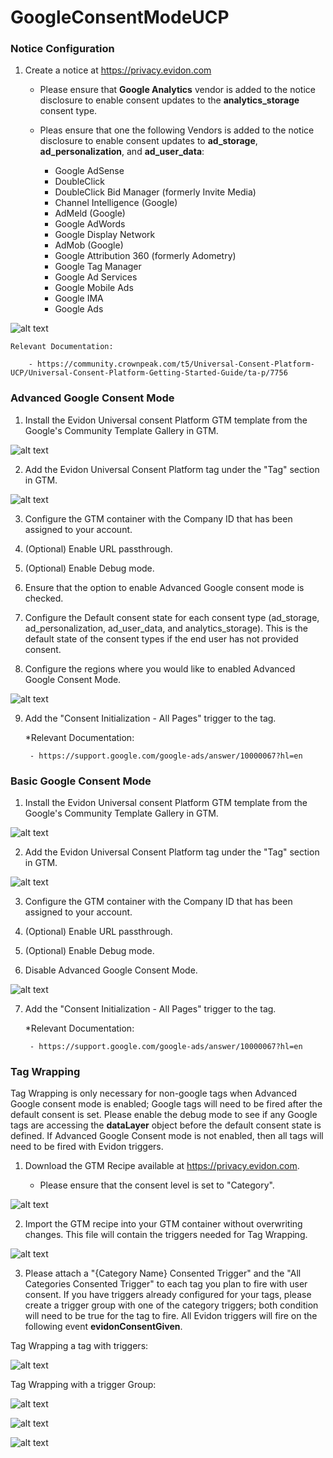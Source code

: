 # GoogleConsentModeUCP

### Notice Configuration

1. Create a notice at https://privacy.evidon.com

   * Please ensure that **Google Analytics** vendor is added to the notice disclosure to enable consent updates to the **analytics_storage** consent type.

   * Pleas ensure that one the following Vendors is added to the notice disclosure to enable consent updates to **ad_storage**, **ad_personalization**, and **ad_user_data**:

        - Google AdSense
        - DoubleClick
        - DoubleClick Bid Manager (formerly Invite Media)
        - Channel Intelligence (Google)
        - AdMeld (Google)
        - Google AdWords
        - Google Display Network
        - AdMob (Google)
        - Google Attribution 360 (formerly Adometry)
        - Google Tag Manager
        - Google Ad Services
        - Google Mobile Ads
        - Google IMA
        - Google Ads

![alt text](https://github.com/justindeng21/GoogleConsentModeUCP/blob/main/images/NoticeDisclosure.png?raw=true)

    Relevant Documentation:

        - https://community.crownpeak.com/t5/Universal-Consent-Platform-UCP/Universal-Consent-Platform-Getting-Started-Guide/ta-p/7756




### Advanced Google Consent Mode

1. Install the Evidon Universal consent Platform GTM template from the Google's Community Template Gallery in GTM.

![alt text](https://github.com/justindeng21/GoogleConsentModeUCP/blob/main/images/CommunityGallary.png?raw=true)

2. Add the Evidon Universal Consent Platform tag under the "Tag" section in GTM.

![alt text](https://github.com/justindeng21/GoogleConsentModeUCP/blob/main/images/AddingNewTag.png?raw=true)

3. Configure the GTM container with the Company ID that has been assigned to your account.

4. (Optional) Enable URL passthrough.
   
5. (Optional) Enable Debug mode.

6. Ensure that the option to enable Advanced Google consent mode is checked.

7. Configure the Default consent state for each consent type (ad_storage, ad_personalization, ad_user_data, and analytics_storage). This is the default state of the consent types if the end user has not provided consent.

8. Configure the regions where you would like to enabled Advanced Google Consent Mode.

![alt text](https://github.com/justindeng21/GoogleConsentModeUCP/blob/main/images/AdvancedConsentMode.png?raw=true)

9. Add the "Consent Initialization - All Pages" trigger to the tag.

    *Relevant Documentation:

        - https://support.google.com/google-ads/answer/10000067?hl=en

### Basic Google Consent Mode

1. Install the Evidon Universal consent Platform GTM template from the Google's Community Template Gallery in GTM.

![alt text](https://github.com/justindeng21/GoogleConsentModeUCP/blob/main/images/CommunityGallary.png?raw=true)

2. Add the Evidon Universal Consent Platform tag under the "Tag" section in GTM.

![alt text](https://github.com/justindeng21/GoogleConsentModeUCP/blob/main/images/AddingNewTag.png?raw=true)

3. Configure the GTM container with the Company ID that has been assigned to your account.

4. (Optional) Enable URL passthrough.
   
5.  (Optional) Enable Debug mode.

6. Disable Advanced Google Consent Mode.

![alt text](https://github.com/justindeng21/GoogleConsentModeUCP/blob/main/images/BasicConsentMode.png?raw=true)

7. Add the "Consent Initialization - All Pages" trigger to the tag.

    *Relevant Documentation:

        - https://support.google.com/google-ads/answer/10000067?hl=en





### Tag Wrapping

Tag Wrapping is only necessary for non-google tags when Advanced Google consent mode is enabled; Google tags will need to be fired after the default consent is set. Please enable the debug mode to see if any Google tags are accessing the **dataLayer** object before the default consent state is defined. If Advanced Google Consent mode is not enabled, then all tags will need to be fired with Evidon triggers.

1. Download the GTM Recipe available at https://privacy.evidon.com.

    * Please ensure that the consent level is set to "Category".

![alt text](https://github.com/justindeng21/GoogleConsentModeUCP/blob/main/images/GTMRecipe.png?raw=true)

2. Import the GTM recipe into your GTM container without overwriting changes. This file will contain the triggers needed for Tag Wrapping.

![alt text](https://github.com/justindeng21/GoogleConsentModeUCP/blob/main/images/ImportingTriggers.png?raw=true)

3. Please attach a "{Category Name} Consented Trigger" and the "All Categories Consented Trigger" to each tag you plan to fire with user consent. If you have triggers already configured for your tags, please create a trigger group with one of the category triggers; both condition will need to be true for the tag to fire. All Evidon triggers will fire on the following event **evidonConsentGiven**. 

Tag Wrapping a tag with triggers:


![alt text](https://github.com/justindeng21/GoogleConsentModeUCP/blob/main/images/exampleTriggers.png?raw=true)

Tag Wrapping with a trigger Group:


![alt text](https://github.com/justindeng21/GoogleConsentModeUCP/blob/main/images/TriggerGroup1.png?raw=true)


![alt text](https://github.com/justindeng21/GoogleConsentModeUCP/blob/main/images/TriggerGroup2.png?raw=true)


![alt text](https://github.com/justindeng21/GoogleConsentModeUCP/blob/main/images/TriggerGroup3.png?raw=true)
